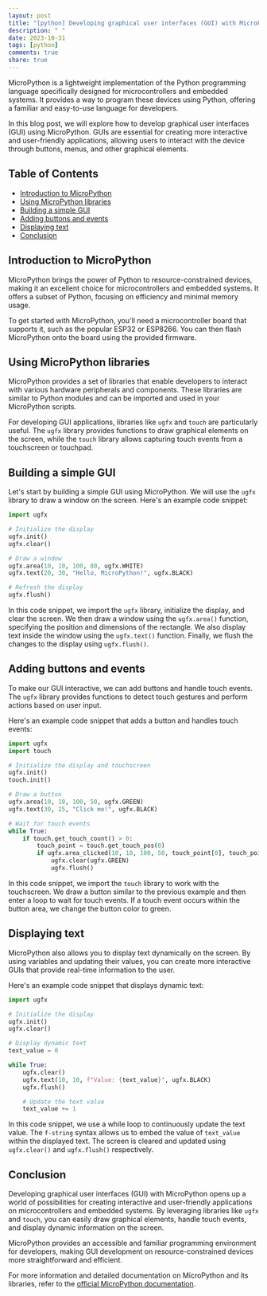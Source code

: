 ```yaml
---
layout: post
title: "[python] Developing graphical user interfaces (GUI) with MicroPython"
description: " "
date: 2023-10-31
tags: [python]
comments: true
share: true
---
```


MicroPython is a lightweight implementation of the Python programming language specifically designed for microcontrollers and embedded systems. It provides a way to program these devices using Python, offering a familiar and easy-to-use language for developers.

In this blog post, we will explore how to develop graphical user interfaces (GUI) using MicroPython. GUIs are essential for creating more interactive and user-friendly applications, allowing users to interact with the device through buttons, menus, and other graphical elements.

## Table of Contents

- [Introduction to MicroPython](#introduction-to-micropython)
- [Using MicroPython libraries](#using-micropython-libraries)
- [Building a simple GUI](#building-a-simple-gui)
- [Adding buttons and events](#adding-buttons-and-events)
- [Displaying text](#displaying-text)
- [Conclusion](#conclusion)

## Introduction to MicroPython

MicroPython brings the power of Python to resource-constrained devices, making it an excellent choice for microcontrollers and embedded systems. It offers a subset of Python, focusing on efficiency and minimal memory usage.

To get started with MicroPython, you'll need a microcontroller board that supports it, such as the popular ESP32 or ESP8266. You can then flash MicroPython onto the board using the provided firmware.

## Using MicroPython libraries

MicroPython provides a set of libraries that enable developers to interact with various hardware peripherals and components. These libraries are similar to Python modules and can be imported and used in your MicroPython scripts.

For developing GUI applications, libraries like `ugfx` and `touch` are particularly useful. The `ugfx` library provides functions to draw graphical elements on the screen, while the `touch` library allows capturing touch events from a touchscreen or touchpad.

## Building a simple GUI

Let's start by building a simple GUI using MicroPython. We will use the `ugfx` library to draw a window on the screen. Here's an example code snippet:

```python
import ugfx

# Initialize the display
ugfx.init()
ugfx.clear()

# Draw a window
ugfx.area(10, 10, 100, 80, ugfx.WHITE)
ugfx.text(20, 30, "Hello, MicroPython!", ugfx.BLACK)

# Refresh the display
ugfx.flush()
```

In this code snippet, we import the `ugfx` library, initialize the display, and clear the screen. We then draw a window using the `ugfx.area()` function, specifying the position and dimensions of the rectangle. We also display text inside the window using the `ugfx.text()` function. Finally, we flush the changes to the display using `ugfx.flush()`.

## Adding buttons and events

To make our GUI interactive, we can add buttons and handle touch events. The `ugfx` library provides functions to detect touch gestures and perform actions based on user input.

Here's an example code snippet that adds a button and handles touch events:

```python
import ugfx
import touch

# Initialize the display and touchscreen
ugfx.init()
touch.init()

# Draw a button
ugfx.area(10, 10, 100, 50, ugfx.GREEN)
ugfx.text(30, 25, "Click me!", ugfx.BLACK)

# Wait for touch events
while True:
    if touch.get_touch_count() > 0:
        touch_point = touch.get_touch_pos(0)
        if ugfx.area_clicked(10, 10, 100, 50, touch_point[0], touch_point[1]):
            ugfx.clear(ugfx.GREEN)
            ugfx.flush()
```

In this code snippet, we import the `touch` library to work with the touchscreen. We draw a button similar to the previous example and then enter a loop to wait for touch events. If a touch event occurs within the button area, we change the button color to green.

## Displaying text

MicroPython also allows you to display text dynamically on the screen. By using variables and updating their values, you can create more interactive GUIs that provide real-time information to the user.

Here's an example code snippet that displays dynamic text:

```python
import ugfx

# Initialize the display
ugfx.init()
ugfx.clear()

# Display dynamic text
text_value = 0

while True:
    ugfx.clear()
    ugfx.text(10, 10, f"Value: {text_value}", ugfx.BLACK)
    ugfx.flush()

    # Update the text value
    text_value += 1
```

In this code snippet, we use a while loop to continuously update the text value. The `f-string` syntax allows us to embed the value of `text_value` within the displayed text. The screen is cleared and updated using `ugfx.clear()` and `ugfx.flush()` respectively.

## Conclusion

Developing graphical user interfaces (GUI) with MicroPython opens up a world of possibilities for creating interactive and user-friendly applications on microcontrollers and embedded systems. By leveraging libraries like `ugfx` and `touch`, you can easily draw graphical elements, handle touch events, and display dynamic information on the screen.

MicroPython provides an accessible and familiar programming environment for developers, making GUI development on resource-constrained devices more straightforward and efficient.

For more information and detailed documentation on MicroPython and its libraries, refer to the [official MicroPython documentation](https://micropython.org/documentation/).